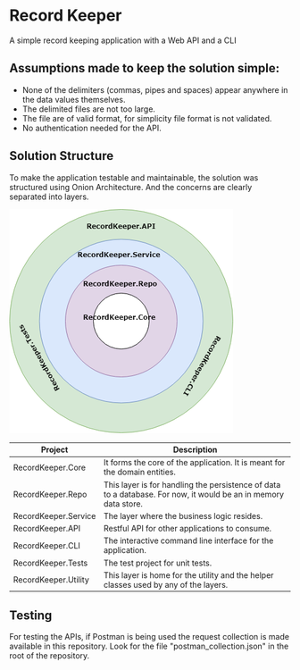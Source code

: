 # Record Keeper
A simple record keeping application with a Web API and a CLI

## Assumptions made to keep the solution simple: 
- None of the delimiters (commas, pipes and spaces) appear anywhere in the data values themselves.
- The delimited files are not too large.
- The file are of valid format, for simplicity file format is not validated.
- No authentication needed for the API.

## Solution Structure
To make the application testable and maintainable, the solution was structured using Onion Architecture.
And the concerns are clearly separated into layers.

![Record Keeper Solution Structure](Images/SolutionStructure.png)

|Project|Description|
|-------|-----------|
|RecordKeeper.Core | It forms the core of the application. It is meant for the domain entities.|
|RecordKeeper.Repo | This layer is for handling the persistence of data to a database. For now, it would be an in memory data store.|
|RecordKeeper.Service | The layer where the business logic resides.|
|RecordKeeper.API | Restful API for other applications to consume.|
|RecordKeeper.CLI | The interactive command line interface for the application.|
|RecordKeeper.Tests | The test project for unit tests.|
|RecordKeeper.Utility | This layer is home for the utility and the helper classes used by any of the layers.|

## Testing
For testing the APIs, if Postman is being used the request collection is made available in this repository.
Look for the file "postman_collection.json" in the root of the repository.